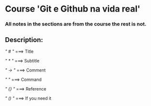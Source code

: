 <h1>Course 'Git e Github na vida real'</h1>
<h3>All notes in the sections are from the course the rest is not.</h3>
<h2>Description:</h2>


<em>" # "</em>    ===> Title

<em>" * "</em>    ===> Subtitle

<em>" -> "</em>   ===> Comment

<em>"  "</em>     ===> Command

<em>" {} "</em>   ===> Reference

<em>" () "</em>   ===> If you need it
